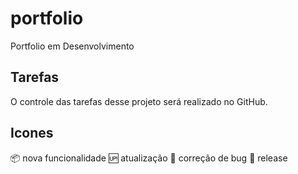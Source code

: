 # portfolio
Portfolio em Desenvolvimento

## Tarefas

O controle das tarefas desse projeto será realizado no GitHub.

## Icones

:package: nova funcionalidade
:up: atualização
:bug: correção de bug
:checkered_flag: release